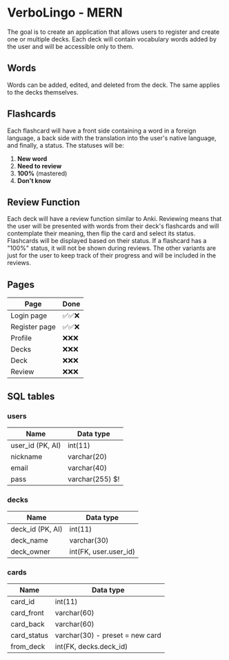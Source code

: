 # VerboLingo - MERN

The goal is to create an application that allows users to register and create one or multiple decks. Each deck will contain vocabulary words added by the user and will be accessible only to them.

## Words

Words can be added, edited, and deleted from the deck. The same applies to the decks themselves.

## Flashcards

Each flashcard will have a front side containing a word in a foreign language, a back side with the translation into the user's native language, and finally, a status. The statuses will be:

1. **New word**
2. **Need to review**
3. **100%** (mastered)
4. **Don't know**

## Review Function

Each deck will have a review function similar to Anki. Reviewing means that the user will be presented with words from their deck's flashcards and will contemplate their meaning, then flip the card and select its status. Flashcards will be displayed based on their status. If a flashcard has a "100%" status, it will not be shown during reviews. The other variants are just for the user to keep track of their progress and will be included in the reviews.

## Pages

|  Page           |   Done     |
|----------       |  ----------
| Login page      | ✅✅❌    |
| Register page   | ✅✅❌    |
| Profile         | ❌❌❌    |
| Decks           | ❌❌❌    |
| Deck            | ❌❌❌    |
| Review          | ❌❌❌    |

## SQL tables

### users

|  Name              |   Data type       |
|----------          |  ----------       |
| user_id (PK, AI)   | int(11)           |
| nickname           | varchar(20)       |
| email              | varchar(40)       |
| pass               | varchar(255)  $!  |

### decks

|  Name              |   Data type           |
|----------          |  ----------           |
| deck_id (PK, AI)   | int(11)               |
| deck_name          | varchar(30)           |
| deck_owner         | int(FK, user.user_id) |

### cards

|  Name              |   Data type                     |
|----------          |  ----------                     |
| card_id            | int(11)                         |
| card_front         | varchar(60)                     |
| card_back          | varchar(60)                     |
| card_status        | varchar(30) - preset = new card |
| from_deck          | int(FK, decks.deck_id)          |


